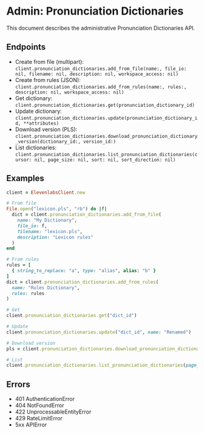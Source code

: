 # Admin: Pronunciation Dictionaries

This document describes the administrative Pronunciation Dictionaries API.

## Endpoints

- Create from file (multipart): `client.pronunciation_dictionaries.add_from_file(name:, file_io: nil, filename: nil, description: nil, workspace_access: nil)`
- Create from rules (JSON): `client.pronunciation_dictionaries.add_from_rules(name:, rules:, description: nil, workspace_access: nil)`
- Get dictionary: `client.pronunciation_dictionaries.get(pronunciation_dictionary_id)`
- Update dictionary: `client.pronunciation_dictionaries.update(pronunciation_dictionary_id, **attributes)`
- Download version (PLS): `client.pronunciation_dictionaries.download_pronunciation_dictionary_version(dictionary_id:, version_id:)`
- List dictionaries: `client.pronunciation_dictionaries.list_pronunciation_dictionaries(cursor: nil, page_size: nil, sort: nil, sort_direction: nil)`

## Examples

```ruby
client = ElevenlabsClient.new

# From file
File.open("lexicon.pls", "rb") do |f|
  dict = client.pronunciation_dictionaries.add_from_file(
    name: "My Dictionary",
    file_io: f,
    filename: "lexicon.pls",
    description: "Lexicon rules"
  )
end

# From rules
rules = [
  { string_to_replace: "a", type: "alias", alias: "b" }
]
dict = client.pronunciation_dictionaries.add_from_rules(
  name: "Rules Dictionary",
  rules: rules
)

# Get
client.pronunciation_dictionaries.get("dict_id")

# Update
client.pronunciation_dictionaries.update("dict_id", name: "Renamed")

# Download version
pls = client.pronunciation_dictionaries.download_pronunciation_dictionary_version(dictionary_id: "dict_id", version_id: "ver_id")

# List
client.pronunciation_dictionaries.list_pronunciation_dictionaries(page_size: 10)
```

## Errors

- 401 AuthenticationError
- 404 NotFoundError
- 422 UnprocessableEntityError
- 429 RateLimitError
- 5xx APIError
